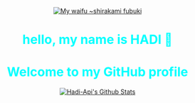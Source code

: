 <!--- 👋 Hi, I’m @hadi-api
- 👀 I’m interested in ...
- 🌱 I’m currently learning ...
- 💞️ I’m looking to collaborate on ...
- 📫 How to reach me ...

hadi-api/hadi-api is a ✨ special ✨ repository because its `README.md` (this file) appears on your GitHub profile.
You can click the Preview link to take a look at your changes.
--->

<p align="center">
<a href="https://hadi-api.herokuapp.com">
	<img src="https://i.pinimg.com/originals/6c/b2/27/6cb227b9d016245847b262d067f3141c.jpg" alt="My waifu ~shirakami fubuki" />
</a>
</p>

<h1 align="center" style='color:cyan'>
	hello, my name is HADI 👋
</h1>

<h1 align="center" style='color:cyan'>
	Welcome to my GitHub profile
</h1>

<p align="center">
  <a href="https://github.com/hadi-api"><img src="https://github-readme-stats.vercel.app/api?username=hadi-api&hide_border=true&show_icons=true" alt="Hadi-Api's Github Stats"></a>
</p>

